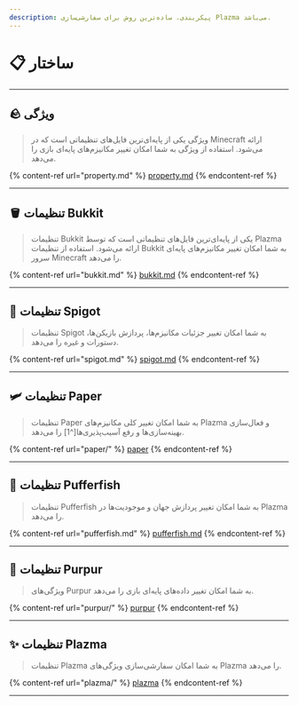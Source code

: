 ```yaml
---
description: پیکربندی، ساده‌ترین روش برای سفارشی‌سازی Plazma می‌باشد.
---
```


# 📋 ساختار

***

## 🪨 ویژگی <a href="#id-1" id="id-1"></a>

> ویژگی یکی از پایه‌ای‌ترین فایل‌های تنظیماتی است که در Minecraft ارائه می‌شود.
> استفاده از ویژگی به شما امکان تغییر مکانیزم‌های پایه‌ای بازی را می‌دهد.

{% content-ref url="property.md" %}
[property.md](property.md)
{% endcontent-ref %}

***

## 🪣 تنظیمات Bukkit <a href="#id-2" id="id-2"></a>

> تنظیمات Bukkit یکی از پایه‌ای‌ترین فایل‌های تنظیماتی است که توسط Plazma ارائه می‌شود.
> استفاده از تنظیمات Bukkit به شما امکان تغییر مکانیزم‌های پایه‌ای سرور Minecraft را می‌دهد.

{% content-ref url="bukkit.md" %}
[bukkit.md](bukkit.md)
{% endcontent-ref %}

***

## 🚰 تنظیمات Spigot <a href="#id-3" id="id-3"></a>

> تنظیمات Spigot به شما امکان تغییر جزئیات مکانیزم‌ها، پردازش بازیکن‌ها، دستورات و غیره را می‌دهد.

{% content-ref url="spigot.md" %}
[spigot.md](spigot.md)
{% endcontent-ref %}

***

## 🛩️ تنظیمات Paper <a href="#id-4" id="id-4"></a>

> تنظیمات Paper به شما امکان تغییر کلی مکانیزم‌های Plazma و فعال‌سازی بهینه‌سازی‌ها و رفع آسیب‌پذیری‌ها[^1] را می‌دهد.

{% content-ref url="paper/" %}
[paper](paper/)
{% endcontent-ref %}

***

## 🐡 تنظیمات Pufferfish <a href="#id-6" id="id-6"></a>

> تنظیمات Pufferfish به شما امکان تغییر پردازش جهان و موجودیت‌ها در Plazma را می‌دهد.

{% content-ref url="pufferfish.md" %}
[pufferfish.md](pufferfish.md)
{% endcontent-ref %}

***

## 🦑 تنظیمات Purpur <a href="#id-7" id="id-7"></a>

> ویژگی‌های Purpur به شما امکان تغییر داده‌های پایه‌ای بازی را می‌دهد.

{% content-ref url="purpur/" %}
[purpur](purpur/)
{% endcontent-ref %}

***

## ✨ تنظیمات Plazma <a href="#id-8" id="id-8"></a>

> تنظیمات Plazma به شما امکان سفارشی‌سازی ویژگی‌های Plazma را می‌دهد.

{% content-ref url="plazma/" %}
[plazma](plazma/)
{% endcontent-ref %}

***
